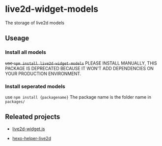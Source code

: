 # live2d-widget-models

The storage of live2d models

## Useage

### Install all models
~~use `npm install live2d-widget-models`~~
PLEASE INSTALL MANUALLY, THIS PACKAGE IS DEPRECATED BECAUSE IT WON'T ADD DEPENDENCIES ON YOUR PRODUCTION ENVIRONMENT.

### Install seperated models
use `npm install {packagename}`
The package name is the folder name in `packages/`

## Releated projects

- [live2d-widget.js](https://github.com/xiazeyu/live2d-widget.js)

- [hexo-helper-live2d](https://github.com/EYHN/hexo-helper-live2d)
